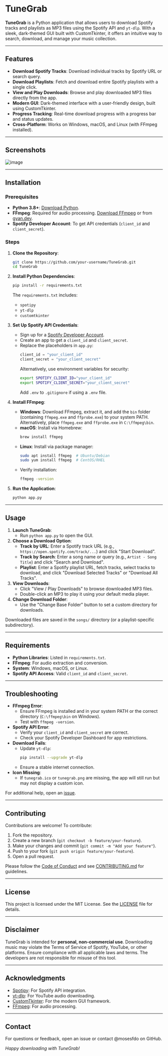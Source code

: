 # TuneGrab

**TuneGrab** is a Python application that allows users to download Spotify tracks and playlists as MP3 files using the Spotify API and `yt-dlp`. With a sleek, dark-themed GUI built with CustomTkinter, it offers an intuitive way to search, download, and manage your music collection.

---

## Features

- **Download Spotify Tracks**: Download individual tracks by Spotify URL or search query.
- **Download Playlists**: Fetch and download entire Spotify playlists with a single click.
- **View and Play Downloads**: Browse and play downloaded MP3 files directly from the app.
- **Modern GUI**: Dark-themed interface with a user-friendly design, built using CustomTkinter.
- **Progress Tracking**: Real-time download progress with a progress bar and status updates.
- **Cross-Platform**: Works on Windows, macOS, and Linux (with FFmpeg installed).

---

## Screenshots

![image](https://github.com/user-attachments/assets/b5381964-3d20-4f36-a9a9-c2eede32b6cd)


---

## Installation

### Prerequisites
- **Python 3.8+**: [Download Python](https://www.python.org/downloads/).
- **FFmpeg**: Required for audio processing. [Download FFmpeg](https://ffmpeg.org/download.html) or from [gyan.dev](https://www.gyan.dev/ffmpeg/builds/).
- **Spotify Developer Account**: To get API credentials (`client_id` and `client_secret`).

### Steps
1. **Clone the Repository**:
   ```bash
   git clone https://github.com/your-username/TuneGrab.git
   cd TuneGrab
   ```

2. **Install Python Dependencies**:
   ```bash
   pip install -r requirements.txt
   ```
   The `requirements.txt` includes:
   - `spotipy`
   - `yt-dlp`
   - `customtkinter`

3. **Set Up Spotify API Credentials**:
   - Sign up for a [Spotify Developer Account](https://developer.spotify.com).
   - Create an app to get a `client_id` and `client_secret`.
   - Replace the placeholders in `app.py`:
     ```python
     client_id = "your_client_id"
     client_secret = "your_client_secret"
     ```
     Alternatively, use environment variables for security:
     ```bash
     export SPOTIFY_CLIENT_ID="your_client_id"
     export SPOTIFY_CLIENT_SECRET="your_client_secret"
     ```
     Add `.env` to `.gitignore` if using a `.env` file.

4. **Install FFmpeg**:
   - **Windows**: Download FFmpeg, extract it, and add the `bin` folder (containing `ffmpeg.exe` and `ffprobe.exe`) to your system PATH. Alternatively, place `ffmpeg.exe` and `ffprobe.exe` in `C:\ffmpeg\bin`.
   - **macOS**: Install via Homebrew:
     ```bash
     brew install ffmpeg
     ```
   - **Linux**: Install via package manager:
     ```bash
     sudo apt install ffmpeg  # Ubuntu/Debian
     sudo yum install ffmpeg  # CentOS/RHEL
     ```
   - Verify installation:
     ```bash
     ffmpeg -version
     ```

5. **Run the Application**:
   ```bash
   python app.py
   ```

---

## Usage

1. **Launch TuneGrab**:
   - Run `python app.py` to open the GUI.
2. **Choose a Download Option**:
   - **Track by URL**: Enter a Spotify track URL (e.g., `https://open.spotify.com/track/...`) and click "Start Download".
   - **Track by Search**: Enter a song name or query (e.g., `Artist - Song Title`) and click "Search and Download".
   - **Playlist**: Enter a Spotify playlist URL, fetch tracks, select tracks to download, and click "Download Selected Tracks" or "Download All Tracks".
3. **View Downloads**:
   - Click "View / Play Downloads" to browse downloaded MP3 files.
   - Double-click an MP3 to play it using your default media player.
4. **Change Download Folder**:
   - Use the "Change Base Folder" button to set a custom directory for downloads.

Downloaded files are saved in the `songs/` directory (or a playlist-specific subdirectory).

---

## Requirements

- **Python Libraries**: Listed in `requirements.txt`.
- **FFmpeg**: For audio extraction and conversion.
- **System**: Windows, macOS, or Linux.
- **Spotify API Access**: Valid `client_id` and `client_secret`.

---

## Troubleshooting

- **FFmpeg Error**:
  - Ensure FFmpeg is installed and in your system PATH or the correct directory (`C:\ffmpeg\bin` on Windows).
  - Test with `ffmpeg -version`.
- **Spotify API Error**:
  - Verify your `client_id` and `client_secret` are correct.
  - Check your Spotify Developer Dashboard for app restrictions.
- **Download Fails**:
  - Update `yt-dlp`:
    ```bash
    pip install --upgrade yt-dlp
    ```
  - Ensure a stable internet connection.
- **Icon Missing**:
  - If `tunegrab.ico` or `tunegrab.png` are missing, the app will still run but may not display a custom icon.

For additional help, open an [issue](https://github.com/your-username/TuneGrab/issues).

---

## Contributing

Contributions are welcome! To contribute:
1. Fork the repository.
2. Create a new branch (`git checkout -b feature/your-feature`).
3. Make your changes and commit (`git commit -m "Add your feature"`).
4. Push to your fork (`git push origin feature/your-feature`).
5. Open a pull request.

Please follow the [Code of Conduct](CODE_OF_CONDUCT.md) and see [CONTRIBUTING.md](CONTRIBUTING.md) for guidelines.

---

## License

This project is licensed under the MIT License. See the [LICENSE](LICENSE) file for details.

---

## Disclaimer

TuneGrab is intended for **personal, non-commercial use**. Downloading music may violate the Terms of Service of Spotify, YouTube, or other platforms. Ensure compliance with all applicable laws and terms. The developers are not responsible for misuse of this tool.

---

## Acknowledgments

- [Spotipy](https://spotipy.readthedocs.io/): For Spotify API integration.
- [yt-dlp](https://github.com/yt-dlp/yt-dlp): For YouTube audio downloading.
- [CustomTkinter](https://github.com/TomSchimansky/CustomTkinter): For the modern GUI framework.
- [FFmpeg](https://ffmpeg.org/): For audio processing.

---

## Contact

For questions or feedback, open an issue or contact @mosesfdo on GitHub.

*Happy downloading with TuneGrab!*
